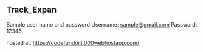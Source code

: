 ## Track_Expan

Sample user name and password
Username: sample@gmail.com
Password: 12345


hosted at: https://codefundoiit.000webhostapp.com/
